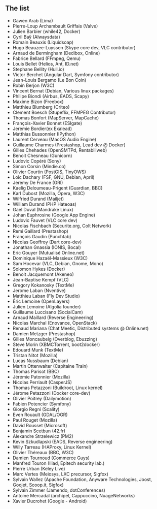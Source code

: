 The list
--------

- Gawen Arab (Lima)
- Pierre-Loup Archambault Griffais (Valve)
- Julien Barbier (while42, Docker)
- Cyril Baÿ (Alwaysdata)
- Romain Beauxis (Liquidsoap)
- Hugo Beauzee-Luyssen (Skype core dev, VLC contributor)
- Arnaud de Bermingham (Dedibox, Online)
- Fabrice Bellard (FFmpeg, Qemu)
- Louis Bellet (Helios, Ant, ID.net)
- Stephane Bellity (Hull.io)
- Victor Berchet (Angular Dart, Symfony contributor)
- Jean-Louis Bergamo (Le Bon Coin)
- Robin Berjon (W3C)
- Vincent Bernat (Debian, Various linux packages)
- Philipe Biondi (Airbus, EADS, Scapy)
- Maxime Bizon (Freebox)
- Matthieu Blumberg (Criteo)
- Clement Boesch (Stupeflix, FFMPEG Contributor)
- Thomas Bonfort (MapServer, MapCache)
- François-Xavier Bonnet (ESIgate)
- Jeremie Bordier(ex Exalead)
- Matthias Bussonnier (IPython)
- Laurent Cerveau (MacOS Audio Engine)
- Guillaume Charmes (Prestashop, Lead dev @ Docker)
- Gilles Chehades (OpenSMTPd, Rentabiliweb)
- Benoit Chesneau (Gunicorn)
- Ludovic Copéré (Sony)
- Simon Corsin (Mindie.co)
- Olivier Courtin (PostGIS, TinyOWS)
- Loic Dachary (FSF, GNU, Debian, April)
- Jeremy De France (GRI)
- Kaelig Deloumeau-Prigent (Guardian, BBC)
- Karl Dubost (Mozilla, Opera, W3C)
- Wilfried Durand (Mailjet)
- William Durand (PHP Hateoas)
- Gael Duval (Mandrake Linux)
- Johan Euphrosine (Google App Engine)
- Ludovic Fauvet (VLC core dev)
- Nicolas Fischbach (Securite.org, Colt Network)
- Remi Gaillard (Prestashop)
- François Gaudin (Punchtab)
- Nicolas Geoffroy (Dart core-dev)
- Jonathan Gnassia (IONIS, Bocal)
- Eric Gouyer (Mutualisé Online.net)
- Dominique Hazaël-Massieux (W3C)
- Sam Hocevar (VLC, Debian, Gnome, Mono)
- Solomon Hykes (Docker)
- Benoit Jacquemont (Akeneo)
- Jean-Baptise Kempf (VLC)
- Gregory Kokanosky (TextMe)
- Jerome Laban (Nventive)
- Matthieu Laban (Fly Dev Studio)
- Éric Lemoine (OpenLayers)
- Julien Lemoine (Algolia founder)
- Guillaume Luccisano (SocialCam)
- Arnaud Maillard (Reverse Engineering)
- Nicolas Marchal (Enovance, OpenStack)
- Renaud Mariana (Chat Meetic, Distributed systems @ Online.net)
- Damien Metzger (Prestashop)
- Gilles Moncaubeig (Overblog, Ebuzzing)
- Steve Morin (XBMCTorrent, boot2docker)
- Edouard Munk (TextMe)
- Tristan Nitot (Mozilla)
- Lucas Nussbaum (Debian)
- Martin Ottenwalter (Capitaine Train)
- Thomas Parisot (BBC)
- Jérémie Patonnier (Mozilla)
- Nicolas Perriault (CasperJS)
- Thomas Petazzoni (Buildroot, Linux kernel)
- Jérome Petazzoni (Docker core-dev)
- Olivier Poitrey (Dailymotion)
- Fabien Potencier (Symfony)
- Giorgio Regni (Scality)
- Even Rouault (GDAL/OGR)
- Paul Rouget (Mozilla)
- David Rousset (Microsoft)
- Benjamin Scetbun (42.fr)
- Alexandre Strzelewicz (PM2)
- Kevin Szkudlapski (EADS, Reverse engineering)
- Willy Tarreau (HAProxy, Linux Kernel)
- Olivier Théreaux (BBC, W3C)
- Damien Tournoud  (Commerce Guys)
- Manfred Touron (Iliad, Epitech security lab.)
- Pierre Urban (Keley Live)
- Marc Vertes (Meiosys, LXC precursor, Sigfox)
- Sylvain Wallez (Apache Foundation, Anyware Technologies, Joost, Goojet, Scoop.it, Sigfox)
- Sylvain Zimmer (Jamendo, dotConferences)   
- Antoine Mercadal (archipel, Cappuccino, NuageNetworks)
- Xavier Ducrohet (Google - Android)
